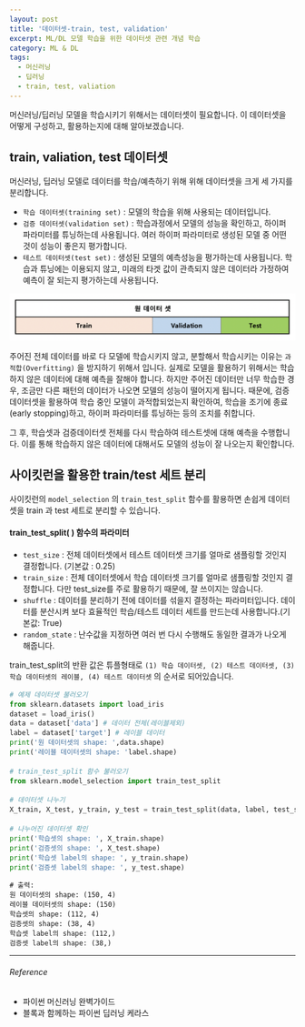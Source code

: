 ```yaml
---
layout: post
title: '데이터셋-train, test, validation'
excerpt: ML/DL 모델 학습을 위한 데이터셋 관련 개념 학습
category: ML & DL
tags:
  - 머신러닝
  - 딥러닝
  - train, test, valiation
---
```




머신러닝/딥러닝 모델을 학습시키기 위해서는 데이터셋이 필요합니다. 이 데이터셋을 어떻게 구성하고, 활용하는지에 대해 알아보겠습니다.



## train, valiation, test 데이터셋

머신러닝, 딥러닝 모델로 데이터를 학습/예측하기 위해 위해 데이터셋을 크게 세 가지를 분리합니다.

* `학습 데이터셋(training set)` : 모델의 학습을 위해 사용되는 데이터입니다. 
* `검증 데이터셋(validation set)` : 학습과정에서 모델의 성능을 확인하고, 하이퍼 파라미터를 튜닝하는데 사용됩니다. 여러 하이퍼 파라미터로 생성된 모델 중 어떤 것이 성능이 좋은지 평가합니다.
* `테스트 데이터셋(test set)` : 생성된 모델의 예측성능을 평가하는데 사용됩니다. 학습과 튜닝에는 이용되지 않고, 미래의 타겟 값이 관측되지 않은 데이터라 가정하여 예측이 잘 되는지 평가하는데 사용됩니다.



![train-valid-test](https://github.com/SevillaBK/SevillaBK.github.io/blob/master/img/ML%26DL/train-valid-test.png)



주어진 전체 데이터를 바로 다 모델에 학습시키지 않고, 분할해서 학습시키는 이유는 `과적합(Overfitting)` 을 방지하기 위해서 입니다. 실제로 모델을 활용하기 위해서는 학습하지 않은 데이터에 대해 예측을 잘해야 합니다. 하지만 주어진 데이터만 너무 학습한 경우, 조금만 다른 패턴의 데이터가 나오면 모델의 성능이 떨어지게 됩니다. 때문에, 검증데이터셋을 활용하여 학습 중인 모델이 과적합되었는지 확인하여, 학습을 조기에 종료(early stopping)하고, 하이퍼 파라미터를 튜닝하는 등의 조치를 취합니다. 

그 후, 학습셋과 검증데이터셋 전체를 다시 학습하여 테스트셋에 대해 예측을 수행합니다. 이를 통해 학습하지 않은 데이터에 대해서도 모델의 성능이 잘 나오는지 확인합니다.



## 사이킷런을 활용한 train/test 세트 분리

사이킷런의 `model_selection` 의 `train_test_split` 함수를 활용하면 손쉽게 데이터셋을 train 과 test 세트로 분리할 수 있습니다.

#### train_test_split( ) 함수의 파라미터

* `test_size` : 전체 데이터셋에서 테스트 데이터셋 크기를 얼마로 샘플링할 것인지 결정합니다. (기본값 : 0.25)
* `train_size` : 전체 데이터셋에서 학습 데이터셋 크기를 얼마로 샘플링할 것인지 결정합니다. 다만 test_size를 주로 활용하기 때문에, 잘 쓰이지는 않습니다.
* `shuffle` : 데이터를 분리하기 전에 데이터를 섞을지 결정하는 파라미터입니다. 데이터를 분산시켜 보다 효율적인 학습/테스트 데이터 세트를 만드는데 사용합니다.(기본값: True)
* `random_state` : 난수값을 지정하면 여러 번 다시 수행해도 동일한 결과가 나오게 해줍니다.



train_test_split의 반환 값은 튜플형태로 `(1) 학습 데이터셋, (2) 테스트 데이터셋, (3) 학습 데이터셋의 레이블, (4) 테스트 데이터셋` 의 순서로 되어있습니다.

```python
# 예제 데이터셋 불러오기
from sklearn.datasets import load_iris
dataset = load_iris()
data = dataset['data'] # 데이터 전체(레이블제외)
label = dataset['target'] # 레이블 데이터
print('원 데이터셋의 shape: ',data.shape)
print('레이블 데이터셋의 shape: 'label.shape)

# train_test_split 함수 불러오기
from sklearn.model_selection import train_test_split

# 데이터셋 나누기
X_train, X_test, y_train, y_test = train_test_split(data, label, test_size = 0.25, shuffle = True, random_state = 21)

# 나누어진 데이터셋 확인
print('학습셋의 shape: ', X_train.shape)
print('검증셋의 shape: ', X_test.shape)
print('학습셋 label의 shape: ', y_train.shape)
print('검증셋 label의 shape: ', y_test.shape)
```

```
# 출력:
원 데이터셋의 shape: (150, 4)
레이블 데이터셋의 shape: (150)
학습셋의 shape: (112, 4)
검증셋의 shape: (38, 4)
학습셋 label의 shape: (112,)
검증셋 label의 shape: (38,)
```


---------

###### Reference

- 파이썬 머신러닝 완벽가이드
- 블록과 함께하는 파이썬 딥러닝 케라스
